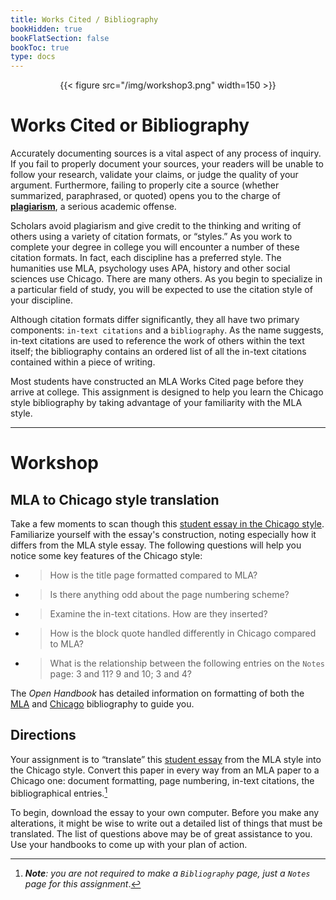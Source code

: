 ```yaml
---
title: Works Cited / Bibliography
bookHidden: true
bookFlatSection: false
bookToc: true
type: docs
---
```


<div style="text-align:center">{{< figure src="/img/workshop3.png" width=150 >}}</div>

# Works Cited or Bibliography

Accurately documenting sources is a vital aspect of any process of inquiry. If you fail to properly document your sources, your readers will be unable to follow your research, validate your claims, or judge the quality of your argument. Furthermore, failing to properly cite a source (whether summarized, paraphrased, or quoted) opens you to the charge of [**plagiarism**](/resources/open-handbook/chapter-10/), a serious academic offense.

Scholars avoid plagiarism and give credit to the thinking and writing of others using a variety of citation formats, or “styles.” As you work to complete your degree in college you will encounter a number of these citation formats. In fact, each discipline has a preferred style. The humanities use MLA, psychology uses APA, history and other social sciences use Chicago. There are many others. As you begin to specialize in a particular field of study, you will be expected to use the citation style of your discipline. 

Although citation formats differ significantly, they all have two primary components: `in-text citations` and a `bibliography`. As the name suggests, in-text citations are used to reference the work of others within the text itself; the bibliography contains an ordered list of all the in-text citations contained within a piece of writing.

Most students have constructed an MLA Works Cited page before they arrive at college. This assignment is designed to help you learn the Chicago style bibliography by taking advantage of your familiarity with the MLA style. 

---

# Workshop

## MLA to Chicago style translation

Take a few moments to scan though this [student essay in the Chicago style](/docs/student-chi-essay.pdf). Familiarize yourself with the essay's construction, noting especially how it differs from the MLA style essay. The following questions will help you notice some key features of the Chicago style:

- >[<i class="fas fa-circle"></i>]() How is the title page formatted compared to MLA?

- >[<i class="fas fa-circle"></i>]() Is there anything odd about the page numbering scheme?

- >[<i class="fas fa-circle"></i>]() Examine the in-text citations. How are they inserted?

- >[<i class="fas fa-circle"></i>]() How is the block quote handled differently in Chicago compared to MLA?

- >[<i class="fas fa-circle"></i>]() What is the relationship between the following entries on the `Notes` page: 3 and 11? 9 and 10; 3 and 4?  


The *Open Handbook* has detailed information on formatting of both the [MLA](https://no-silo.com/resources/open-handbook/chapter-11-mla/) and [Chicago](https://no-silo.com/resources/open-handbook/chapter-11-chi/) bibliography to guide you. 

## Directions

Your assignment is to “translate” this [student essay](/docs/egoist-mla-student.doc) from the MLA style into the Chicago style. Convert this paper in every way from an MLA paper to a Chicago one: document formatting, page numbering, in-text citations, the bibliographical entries.[^1] 

To begin, download the essay to your own computer. Before you make any alterations, it might be wise to write out a detailed list of things that must be translated. The list of questions above may be of great assistance to you. Use your handbooks to come up with your plan of action.


[^1]: ***Note**: you are not required to make a `Bibliography` page, just a `Notes` page for this assignment*.

<!---
<i class="fa fa-cloud-upload-alt"></i> [Submit this assignment to Canvas](https://canvas.dartmouth.edu)
--->


